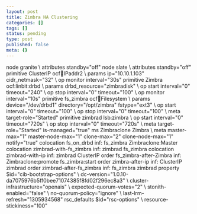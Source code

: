 ```yaml
---
layout: post
title: Zimbra HA Clustering
categories: []
tags: []
status: pending
type: post
published: false
meta: {}
---
```

node granite \ attributes standby="off" node slate \ attributes standby="off" primitive ClusterIP ocf:heartbeat:IPaddr2 \ params ip="10.10.1.103" cidr\_netmask="32" \ op monitor interval="30s" primitive Zimbra ocf:linbit:drbd \ params drbd\_resource="zimbradisk" \ op start interval="0" timeout="240" \ op stop interval="0" timeout="100" \ op monitor interval="10s" primitive fs\_zimbra ocf:heartbeat:Filesystem \ params device="/dev/drbd1" directory="/opt/zimbra" fstype="ext3" \ op start interval="0" timeout="100" \ op stop interval="0" timeout="100" \ meta target-role="Started" primitive zimbrad lsb:zimbra \ op start interval="0" timeout="720s" \ op stop interval="0" timeout="720s" \ meta target-role="Started" is-managed="true" ms Zimbraclone Zimbra \ meta master-max="1" master-node-max="1" clone-max="2" clone-node-max="1" notify="true" colocation fs\_on\_drbd inf: fs\_zimbra Zimbraclone:Master colocation zimbrad-with-fs\_zimbra inf: zimbrad fs\_zimbra colocation zimbrad-with-ip inf: zimbrad ClusterIP order fs\_zimbra-after-Zimbra inf: Zimbraclone:promote fs\_zimbra:start order zimbra-after-ip inf: ClusterIP zimbrad order zimbrad-after-fs\_zimbra inf: fs\_zimbra zimbrad property $id="cib-bootstrap-options" \ dc-version="1.0.10-da7075976b5ff0bee71074385f8fd02f296ec8a3" \ cluster-infrastructure="openais" \ expected-quorum-votes="2" \ stonith-enabled="false" \ no-quorum-policy="ignore" \ last-lrm-refresh="1305934568" rsc\_defaults $id="rsc-options" \ resource-stickiness="100"

